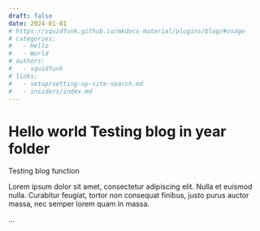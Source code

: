 ```yaml
---
draft: false 
date: 2024-01-01
# https://squidfunk.github.io/mkdocs-material/plugins/blog/#usage
# categories:
#   - Hello
#   - World
# authors:
#   - squidfunk
# links:
#   - setup/setting-up-site-search.md
#   - insiders/index.md
---
```


# Hello world Testing blog in year folder
Testing blog function

Lorem ipsum dolor sit amet, consectetur adipiscing elit. Nulla et euismod
nulla. Curabitur feugiat, tortor non consequat finibus, justo purus auctor
massa, nec semper lorem quam in massa.

<!-- more -->
...